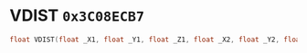 # VDIST `0x3C08ECB7`

```cpp
float VDIST(float _X1, float _Y1, float _Z1, float _X2, float _Y2, float _Z2);
```